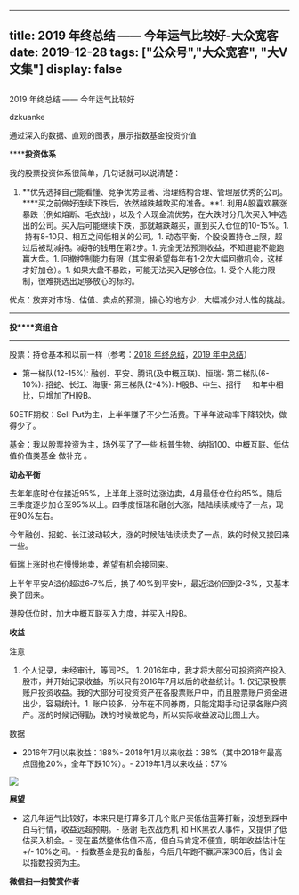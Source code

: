 
---
title:   2019 年终总结 —— 今年运气比较好-大众宽客
date: 2019-12-28
tags: ["公众号","大众宽客", "大V文集"]
display: false
---


## 



2019 年终总结 —— 今年运气比较好




dzkuanke




通过深入的数据、直观的图表，展示指数基金投资价值


******投资体系**



我的股票投资体系很简单，几句话就可以说清楚：
1. **优先选择自己能看懂、竞争优势显著、治理结构合理、管理层优秀的公司。****买之前做好连续下跌后，依然越跌越敢买的准备。**1. 利用A股喜欢暴涨暴跌（例如熔断、毛衣战），以及个人现金流优势，在大跌时分几次买入1中选出的公司。买入后可能继续下跌，那就越跌越买，直到买入仓位的10-15%。1. &nbsp;持有8-10只、相互之间低相关的公司。1. 动态平衡，个股设置持仓上限，超过后被动减持。减持的钱用在第2步。1. 完全无法预测收益，不知道能不能跑赢大盘。1. 回撤控制能力有限（其实很希望每年有1-2次大幅回撤机会，这样才好加仓）。1. 如果大盘不暴跌，可能无法买入足够仓位。1. 受个人能力限制，很难挑选出足够放心的标的。


优点：放弃对市场、估值、卖点的预测，操心的地方少，大幅减少对人性的挑战。



****

**投****资组合**

****

股票：持仓基本和以前一样（参考：[2018 年终总结](http://mp.weixin.qq.com/s?__biz=MzAwMTc1MDcwNw==&amp;mid=2648273711&amp;idx=1&amp;sn=144b46e90fa65900d8bac069a683abc1&amp;chksm=82f930f3b58eb9e55601d91fbe3801f5f53a453ca89cd65e31b558fae8f115d955d971b31e1a&amp;scene=21#wechat_redirect)，[2019 年中总结](http://mp.weixin.qq.com/s?__biz=MzAwMTc1MDcwNw==&amp;mid=2648274842&amp;idx=1&amp;sn=701a919f1394a7071198fb2b5d32768a&amp;chksm=82f93446b58ebd50e37de17f387c435445701d8429756b868bb066796c08a25210208dd51780&amp;scene=21#wechat_redirect)）


- 第一梯队(12-15%): 融创、平安、腾讯(及中概互联)、恒瑞- 第二梯队(6-10%): 招蛇、长江、海康- 第三梯队(2-4%): H股B、中生、招行
&nbsp;&nbsp;&nbsp;&nbsp;和年中相比，只增加了H股B。



50ETF期权：Sell Put为主，上半年赚了不少生活费。下半年波动率下降较快，做得少了。



基金：我以股票投资为主，场外买了了一些&nbsp;标普生物、纳指100、中概互联、低估值价值类基金&nbsp;做补充&nbsp;。





**动态平衡**



去年年底时仓位接近95%，上半年上涨时边涨边卖，4月最低仓位约85%。随后三季度逐步加仓至95%以上。四季度恒瑞和融创大涨，陆陆续续减持了一点，现在90%左右。



今年融创、招蛇、长江波动较大，涨的时候陆陆续续卖了一点，跌的时候又接回来一些。

恒瑞上涨时也在慢慢地卖，希望有机会接回来。



上半年平安A溢价超过6-7%后，换了40%到平安H，最近溢价回到2-3%，又基本换了回来。



港股低位时，加大中概互联买入力度，并买入H股B。





**收益**



注意
1. 个人记录，未经审计，等同PS。&nbsp;1. 2016年中，我才将大部分可投资资产投入股市，并开始记录收益，所以只有2016年7月以后的收益统计。1. 仅记录股票账户投资收益。我的大部分可投资资产在各股票账户中，而且股票账户资金进出少，容易统计。1. 账户较多，分布在不同券商，只能定期手动记录各账户资产。涨的时候记得勤，跌的时候做鸵鸟，所以实际收益波动比图上大。


数据
- 2016年7月以来收益：188%- 2018年1月以来收益：38%（其中2018年最高点回撤20%，全年下跌10%）。- 2019年1月以来收益：57%
<img class="rich_pages js_insertlocalimg" data-ratio="1.73463687150838" data-s="300,640" src="https://mmbiz.qpic.cn/mmbiz_png/PKw3FQPmhIhyBbEwxhhKjB9KXfftvOhEXT9DxVicEjwgj8QXL9LqNUMQnlStFmQgk6yH19nNiaVhZvZ9kA6pALIQ/640?wx_fmt=png" data-type="png" data-w="716" style="">



[](http://mp.weixin.qq.com/s?__biz=MzAwMTc1MDcwNw==&amp;mid=2648272659&amp;idx=1&amp;sn=90895337407811ab64b81b98745b96ac&amp;chksm=82f92ccfb58ea5d958b29a7a1c67ea1312802f1c04b802820d062b60827916340b7a08f196a3&amp;scene=21#wechat_redirect)

**展望**
- 这几年运气比较好，本来只是打算多开几个账户买低估蓝筹打新，没想到踩中白马行情，收益远超预期。- 感谢 毛衣战危机 和 HK黑衣人事件，又提供了低估买入机会。- 现在虽然整体估值不高，但白马肯定不便宜，明年收益估计在 +/- 10%之间。- 指数基金是我的备胎，今后几年跑不赢沪深300后，估计会以指数投资为主。

**微信扫一扫赞赏作者**













